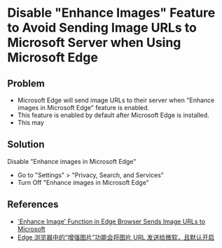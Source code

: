 # Disable "Enhance Images" Feature to Avoid Sending Image URLs to Microsoft Server when Using Microsoft Edge

## Problem
* Microsoft Edge will send image URLs to their server when "Enhance images in Microsoft Edge" feature is enabled.
* This feature is enabled by default after Microsoft Edge is installed.
* This may 

## Solution
Disable "Enhance images in Microsoft Edge"

* Go to "Settings" > "Privacy, Search, and Services"
* Turn Off "Enhance images in Microsoft Edge"

## References
* ['Enhance Image' Function in Edge Browser Sends Image URLs to Microsoft](https://me.pcmag.com/en/browsers/17515/enhance-image-function-in-edge-browser-sends-image-urls-to-microsoft)
* [Edge 浏览器中的“增强图片”功能会将图片 URL 发送给微软，且默认开启](https://m.ithome.com/html/699376.htm)
